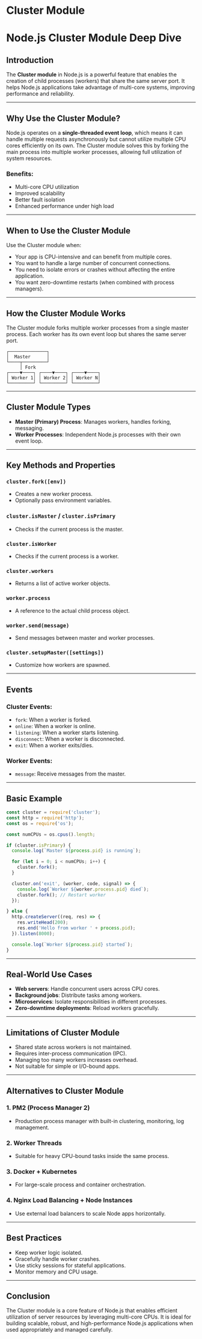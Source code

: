# Cluster Module
# Node.js Cluster Module Deep Dive

## Introduction
The **Cluster module** in Node.js is a powerful feature that enables the creation of child processes (workers) that share the same server port. It helps Node.js applications take advantage of multi-core systems, improving performance and reliability.

---

## Why Use the Cluster Module?

Node.js operates on a **single-threaded event loop**, which means it can handle multiple requests asynchronously but cannot utilize multiple CPU cores efficiently on its own. The Cluster module solves this by forking the main process into multiple worker processes, allowing full utilization of system resources.

### Benefits:
- Multi-core CPU utilization
- Improved scalability
- Better fault isolation
- Enhanced performance under high load

---

## When to Use the Cluster Module

Use the Cluster module when:
- Your app is CPU-intensive and can benefit from multiple cores.
- You want to handle a large number of concurrent connections.
- You need to isolate errors or crashes without affecting the entire application.
- You want zero-downtime restarts (when combined with process managers).

---

## How the Cluster Module Works

The Cluster module forks multiple worker processes from a single master process. Each worker has its own event loop but shares the same server port.

```
┌──────────────┐
│  Master      │
└────┬─────────┘
     │ Fork
┌────▼────┐ ┌────▼────┐ ┌────▼────┐
│ Worker 1│ │ Worker 2│ │ Worker N│
└─────────┘ └─────────┘ └─────────┘
```

---

## Cluster Module Types

- **Master (Primary) Process**: Manages workers, handles forking, messaging.
- **Worker Processes**: Independent Node.js processes with their own event loop.

---

## Key Methods and Properties

### `cluster.fork([env])`
- Creates a new worker process.
- Optionally pass environment variables.

### `cluster.isMaster` / `cluster.isPrimary`
- Checks if the current process is the master.

### `cluster.isWorker`
- Checks if the current process is a worker.

### `cluster.workers`
- Returns a list of active worker objects.

### `worker.process`
- A reference to the actual child process object.

### `worker.send(message)`
- Send messages between master and worker processes.

### `cluster.setupMaster([settings])`
- Customize how workers are spawned.

---

## Events

### Cluster Events:
- `fork`: When a worker is forked.
- `online`: When a worker is online.
- `listening`: When a worker starts listening.
- `disconnect`: When a worker is disconnected.
- `exit`: When a worker exits/dies.

### Worker Events:
- `message`: Receive messages from the master.

---

## Basic Example

```js
const cluster = require('cluster');
const http = require('http');
const os = require('os');

const numCPUs = os.cpus().length;

if (cluster.isPrimary) {
  console.log(`Master ${process.pid} is running`);

  for (let i = 0; i < numCPUs; i++) {
    cluster.fork();
  }

  cluster.on('exit', (worker, code, signal) => {
    console.log(`Worker ${worker.process.pid} died`);
    cluster.fork(); // Restart worker
  });

} else {
  http.createServer((req, res) => {
    res.writeHead(200);
    res.end('Hello from worker ' + process.pid);
  }).listen(8000);

  console.log(`Worker ${process.pid} started`);
}
```

---

## Real-World Use Cases

- **Web servers**: Handle concurrent users across CPU cores.
- **Background jobs**: Distribute tasks among workers.
- **Microservices**: Isolate responsibilities in different processes.
- **Zero-downtime deployments**: Reload workers gracefully.

---

## Limitations of Cluster Module

- Shared state across workers is not maintained.
- Requires inter-process communication (IPC).
- Managing too many workers increases overhead.
- Not suitable for simple or I/O-bound apps.

---

## Alternatives to Cluster Module

### 1. **PM2 (Process Manager 2)**
- Production process manager with built-in clustering, monitoring, log management.

### 2. **Worker Threads**
- Suitable for heavy CPU-bound tasks inside the same process.

### 3. **Docker + Kubernetes**
- For large-scale process and container orchestration.

### 4. **Nginx Load Balancing + Node Instances**
- Use external load balancers to scale Node apps horizontally.

---

## Best Practices

- Keep worker logic isolated.
- Gracefully handle worker crashes.
- Use sticky sessions for stateful applications.
- Monitor memory and CPU usage.

---

## Conclusion

The Cluster module is a core feature of Node.js that enables efficient utilization of server resources by leveraging multi-core CPUs. It is ideal for building scalable, robust, and high-performance Node.js applications when used appropriately and managed carefully.

